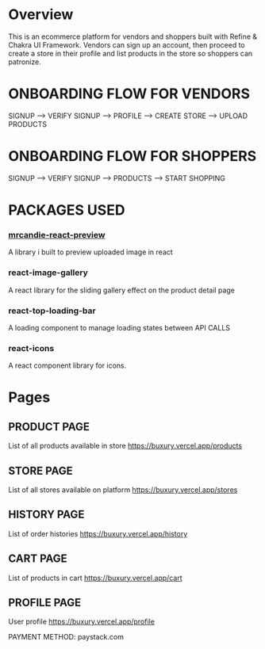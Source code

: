 
# Overview
This is an ecommerce platform for vendors and shoppers built with Refine & Chakra UI Framework.
Vendors can sign up an account, then proceed to create a store in their profile and list products in the store so shoppers can patronize.

# ONBOARDING FLOW FOR VENDORS
SIGNUP --> VERIFY SIGNUP --> PROFILE --> CREATE STORE --> UPLOAD PRODUCTS

# ONBOARDING FLOW FOR SHOPPERS
SIGNUP --> VERIFY SIGNUP --> PRODUCTS --> START SHOPPING

# PACKAGES USED
### [mrcandie-react-preview](https://www.npmjs.com/package/mrcandie-react-preview)
A library i built to preview uploaded image in react

### react-image-gallery
A react library for the sliding gallery effect on the product detail page

### react-top-loading-bar
A loading component to manage loading states between API CALLS

### react-icons
A react component library for icons.

# Pages

## PRODUCT PAGE
List of all products available in store
https://buxury.vercel.app/products

## STORE PAGE
List of all stores available on platform
https://buxury.vercel.app/stores

## HISTORY PAGE
List of order histories
https://buxury.vercel.app/history

## CART PAGE
List of products in cart
https://buxury.vercel.app/cart

## PROFILE PAGE
User profile
https://buxury.vercel.app/profile

PAYMENT METHOD: paystack.com

